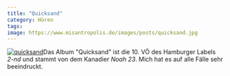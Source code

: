 ```yaml
---
title: "Quicksand"
category: Hören
tags: 
image: https://www.misantropolis.de/images/posts/quicksand.jpg
---
```


[![](http://www.misantropolis.de/wp-content/uploads/2008/04/quicksand.jpg "quicksand")](http://www.misantropolis.de/wp-content/uploads/2008/04/quicksand.jpg)Das Album "Quicksand" ist die 10. VÖ des Hamburger Labels *2-nd* und stammt von dem Kanadier *Noah 23*. Mich hat es auf alle Fälle sehr beeindruckt.